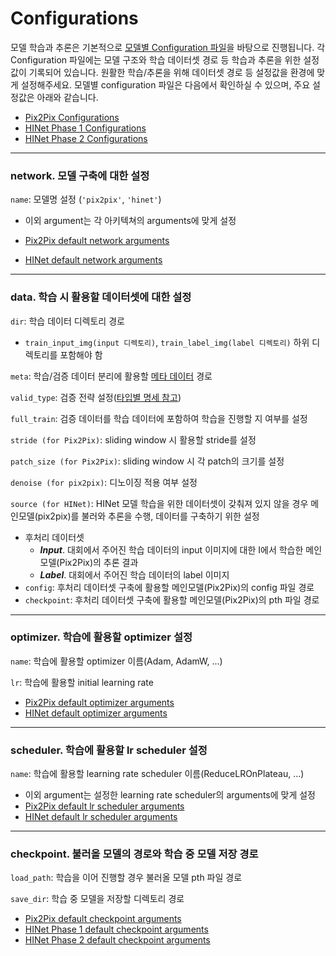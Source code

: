 # Configurations

모델 학습과 추론은 기본적으로 [모델별 Configuration 파일](https://github.com/TeamBCP5/image-reconstruction/tree/main/configs)을 바탕으로 진행됩니다. 각 Configuration 파일에는 모델 구조와 학습 데이터셋 경로 등 학습과 추론을 위한 설정값이 기록되어 있습니다. 원활한 학습/추론을 위해 데이터셋 경로 등 설정값을 환경에 맞게 설정해주세요. 모델별 configuration 파일은 다음에서 확인하실 수 있으며, 주요 설정값은 아래와 같습니다.

- [Pix2Pix Configurations](https://github.com/TeamBCP5/image-reconstruction/blob/main/configs/Pix2Pix.yaml)
- [HINet Phase 1 Configurations](https://github.com/TeamBCP5/image-reconstruction/blob/main/configs/HINet_phase1.yaml)
- [HINet Phase 2 Configurations](https://github.com/TeamBCP5/image-reconstruction/blob/main/configs/HINet_phase2.yaml)

---



### network. 모델 구축에 대한 설정

`name`: 모델명 설정 (`'pix2pix'`, `'hinet'`)

- 이외 argument는 각 아키텍쳐의 arguments에 맞게 설정
- [Pix2Pix default network arguments](https://github.com/TeamBCP5/image-reconstruction/blob/b3b2c3e0fe5e57215894897fa13ffd17866d2fa3/configs/Pix2Pix.yaml#L1)

- [HINet default network arguments](https://github.com/TeamBCP5/image-reconstruction/blob/b3b2c3e0fe5e57215894897fa13ffd17866d2fa3/configs/HINet_phase1.yaml#L1)



---



### data. 학습 시 활용할 데이터셋에 대한 설정

`dir`: 학습 데이터 디렉토리 경로

- `train_input_img(input 디렉토리)`, `train_label_img(label 디렉토리)` 하위 디렉토리를 포함해야 함

`meta`: 학습/검증 데이터 분리에 활용할 [메타 데이터](https://github.com/TeamBCP5/image-reconstruction/blob/main/configs/train_meta.csv) 경로

`valid_type`: 검증 전략 설정([타입별 명세 참고](https://github.com/iloveslowfood/image-reconstruction/blob/2b245bbad9421d03b943cda5402aa98ac2864c9e/data/dataset.py#L18))

`full_train`: 검증 데이터를 학습 데이터에 포함하여 학습을 진행할 지 여부를 설정

`stride (for Pix2Pix)`: sliding window 시 활용할 stride를 설정

`patch_size (for Pix2Pix)`: sliding window 시 각 patch의 크기를 설정

`denoise (for pix2pix)`: 디노이징 적용 여부 설정

`source (for HINet)`: HINet 모델 학습을 위한 데이터셋이 갖춰져 있지 않을 경우 메인모델(pix2pix)를 불러와 추론을 수행, 데이터를 구축하기 위한 설정

- 후처리 데이터셋
  - ***Input***. 대회에서 주어진 학습 데이터의 input 이미지에 대한 I에서 학습한 메인 모델(Pix2Pix)의 추론 결과
  - ***Label***. 대회에서 주어진 학습 데이터의 label 이미지
- `config`: 후처리 데이터셋 구축에 활용할 메인모델(Pix2Pix)의 config 파일 경로
- `checkpoint`: 후처리 데이터셋 구축에 활용할 메인모델(Pix2Pix)의 pth 파일 경로



---



### optimizer. 학습에 활용할 optimizer 설정

`name`: 학습에 활용할 optimizer 이름(Adam, AdamW, ...)

`lr`: 학습에 활용할 initial learning rate

- [Pix2Pix default optimizer arguments](https://github.com/TeamBCP5/image-reconstruction/blob/f7ac48c8b8d8d1f28c24c8b08f00adce97033f15/configs/Pix2Pix.yaml#L26)
- [HINet default optimizer arguments](https://github.com/TeamBCP5/image-reconstruction/blob/f7ac48c8b8d8d1f28c24c8b08f00adce97033f15/configs/HINet_phase1.yaml#L20)



---



### scheduler. 학습에 활용할 lr scheduler 설정

`name`: 학습에 활용할 learning rate scheduler 이름(ReduceLROnPlateau, ...)

- 이외 argument는 설정한 learning rate scheduler의 arguments에 맞게 설정
- [Pix2Pix default lr scheduler arguments](https://github.com/TeamBCP5/image-reconstruction/blob/f7ac48c8b8d8d1f28c24c8b08f00adce97033f15/configs/Pix2Pix.yaml#L30)
- [HINet default lr scheduler arguments](https://github.com/TeamBCP5/image-reconstruction/blob/f7ac48c8b8d8d1f28c24c8b08f00adce97033f15/configs/HINet_phase1.yaml#L24)



---



### checkpoint. 불러올 모델의 경로와 학습 중 모델 저장 경로

`load_path`: 학습을 이어 진행할 경우 불러올 모델 pth 파일 경로

`save_dir`: 학습 중 모델을 저장할 디렉토리 경로

- [Pix2Pix default checkpoint arguments](https://github.com/TeamBCP5/image-reconstruction/blob/f7ac48c8b8d8d1f28c24c8b08f00adce97033f15/configs/Pix2Pix.yaml#L39)
- [HINet Phase 1 default checkpoint arguments](https://github.com/TeamBCP5/image-reconstruction/blob/f7ac48c8b8d8d1f28c24c8b08f00adce97033f15/configs/HINet_phase1.yaml#L33)
- [HINet Phase 2 default checkpoint arguments](https://github.com/TeamBCP5/image-reconstruction/blob/f7ac48c8b8d8d1f28c24c8b08f00adce97033f15/configs/HINet_phase2.yaml#L33)

